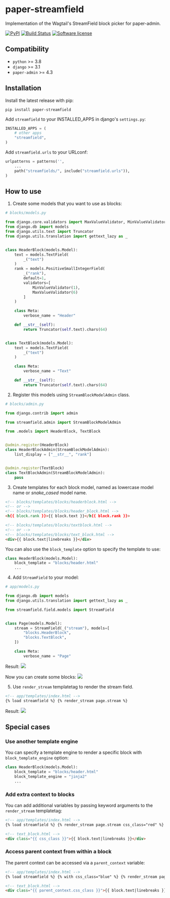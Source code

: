 # paper-streamfield

Implementation of the Wagtail's StreamField block picker for paper-admin.

[![PyPI](https://img.shields.io/pypi/v/paper-streamfield.svg)](https://pypi.org/project/paper-streamfield/)
[![Build Status](https://github.com/dldevinc/paper-streamfield/actions/workflows/tests.yml/badge.svg)](https://github.com/dldevinc/paper-streamfield)
[![Software license](https://img.shields.io/pypi/l/paper-streamfield.svg)](https://pypi.org/project/paper-streamfield/)

## Compatibility

-   `python` >= 3.8
-   `django` >= 3.1
-   `paper-admin` >= 4.3

## Installation

Install the latest release with pip:

```shell
pip install paper-streamfield
```

Add `streamfield` to your INSTALLED_APPS in django's `settings.py`:

```python
INSTALLED_APPS = (
    # other apps
    "streamfield",
)
```

Add `streamfield.urls` to your URLconf:

```python
urlpatterns = patterns('',
    ...
    path("streamfields/", include("streamfield.urls")),
)
```

## How to use

1. Create some models that you want to use as blocks:

```python
# blocks/models.py

from django.core.validators import MaxValueValidator, MinValueValidator
from django.db import models
from django.utils.text import Truncator
from django.utils.translation import gettext_lazy as _


class HeaderBlock(models.Model):
    text = models.TextField(
        _("text")
    )
    rank = models.PositiveSmallIntegerField(
        _("rank"),
        default=1,
        validators=[
            MinValueValidator(1),
            MaxValueValidator(6)
        ]
    )

    class Meta:
        verbose_name = "Header"

    def __str__(self):
        return Truncator(self.text).chars(64)


class TextBlock(models.Model):
    text = models.TextField(
        _("text")
    )

    class Meta:
        verbose_name = "Text"

    def __str__(self):
        return Truncator(self.text).chars(64)
```

2. Register this models using `StreamBlockModelAdmin` class.

```python
# blocks/admin.py

from django.contrib import admin

from streamfield.admin import StreamBlockModelAdmin

from .models import HeaderBlock, TextBlock


@admin.register(HeaderBlock)
class HeaderBlockAdmin(StreamBlockModelAdmin):
    list_display = ["__str__", "rank"]


@admin.register(TextBlock)
class TextBlockAdmin(StreamBlockModelAdmin):
    pass
```

3. Create templates for each block model, named as lowercase
   model name or _snake_cased_ model name.

```html
<!-- blocks/templates/blocks/headerblock.html -->
<!-- or -->
<!-- blocks/templates/blocks/header_block.html -->
<h{{ block.rank }}>{{ block.text }}</h{{ block.rank }}>
```

```html
<!-- blocks/templates/blocks/textblock.html -->
<!-- or -->
<!-- blocks/templates/blocks/text_block.html -->
<div>{{ block.text|linebreaks }}</div>
```

You can also use the `block_template` option to specify the template to use:

```python
class HeaderBlock(models.Model):
    block_template = "blocks/header.html"
    ...
```

4. Add `StreamField` to your model:

```python
# app/models.py

from django.db import models
from django.utils.translation import gettext_lazy as _

from streamfield.field.models import StreamField


class Page(models.Model):
    stream = StreamField(_("stream"), models=[
        "blocks.HeaderBlock",
        "blocks.TextBlock",
    ])

    class Meta:
        verbose_name = "Page"
```

Result:
![](https://user-images.githubusercontent.com/6928240/190413272-14b95712-de0f-4a9b-a815-40e3fb0a2d85.png)

Now you can create some blocks:
![](https://user-images.githubusercontent.com/6928240/190414025-dfe364a9-524e-4529-835d-a3e507d1ee19.png)

5. Use `render_stream` templatetag to render the stream field.

```html
<!-- app/templates/index.html -->
{% load streamfield %} {% render_stream page.stream %}
```

Result:
![](https://user-images.githubusercontent.com/6928240/190416377-e2ba504f-8aa0-44ed-b59d-0cf1ccea695e.png)

## Special cases

### Use another template engine

You can specify a template engine to render a specific block with
`block_template_engine` option:

```python
class HeaderBlock(models.Model):
    block_template = "blocks/header.html"
    block_template_engine = "jinja2"
    ...
```

### Add extra context to blocks

You can add additional variables by passing keyword arguments to the `render_stream` templatetag:

```html
<!-- app/templates/index.html -->
{% load streamfield %} {% render_stream page.stream css_class="red" %}
```

```html
<!-- text_block.html -->
<div class="{{ css_class }}">{{ block.text|linebreaks }}</div>
```

### Access parent context from within a block

The parent context can be accessed via a `parent_context` variable:

```html
<!-- app/templates/index.html -->
{% load streamfield %} {% with css_class="blue" %} {% render_stream page.stream %} {% endwith %}
```

```html
<!-- text_block.html -->
<div class="{{ parent_context.css_class }}">{{ block.text|linebreaks }}</div>
```
